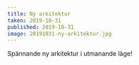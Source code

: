 ```yaml
---
title: Ny arkitektur
taken: 2019-10-31
published: 2019-10-31
image: 20191031-ny-arkitektur.jpg
---
```


Spännande ny arkitektur i utmanande läge!
